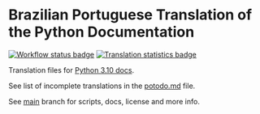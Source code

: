 # Brazilian Portuguese Translation of the Python Documentation

[![Workflow status badge][workflow_badge]][workflow_url]
[![Translation statistics badge][stats_badge]][transifex_url]

Translation files for [Python 3.10 docs][docs_url].

See list of incomplete translations in the [potodo.md][potodo] file.

See [main][main] branch for scripts, docs, license and more info.

[main]: https://github.com/python/python-docs-pt-br/tree/main
[potodo]: potodo.md?plain=1
[docs_url]: https://docs.python.org/pt-br/3.10/
[workflow_badge]: https://github.com/python/python-docs-pt-br/workflows/python-310/badge.svg
[workflow_url]: https://github.com/python/python-docs-pt-br/actions?workflow=python-310
[stats_badge]: https://img.shields.io/badge/dynamic/json?url=https%3A%2F%2Fgithub.com%2Fpython%2Fpython-docs-pt-br%2Fraw%2F3.10%2Fstats.json&query=translation&label=pt_BR
[transifex_url]: https://app.transifex.com/python-doc/python-newest/

